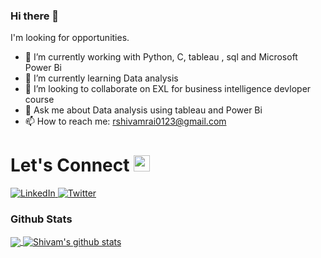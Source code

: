 ### Hi there 👋

I'm looking for opportunities.

* 🔭 I’m currently working with  Python, C, tableau , sql and Microsoft Power Bi 
* 🌱 I’m currently learning Data analysis 
* 👯 I’m looking to collaborate on EXL for business intelligence devloper course
* 💬 Ask me about Data analysis using tableau and Power Bi
* 📫 How to reach me: rshivamrai0123@gmail.com

# Let's Connect <img src="https://github.com/TheDudeThatCode/TheDudeThatCode/blob/master/Assets/Hi.gif" width="26px">

<a target="_blank" href="https://www.linkedin.com/in/raishivam29/" target="_blank">
<img alt="LinkedIn" src="https://img.shields.io/badge/LinkedIn-0077B5?style=for-the-badge&logo=linkedin&logoColor=white" />
</a>


<a target="_blank" href="https://medium.com/@raishivam29" target="_blank">
<img alt="Twitter" src="https://img.shields.io/badge/Medium-12100E?style=for-the-badge&logo=medium&logoColor=white" />
</a>
 
 
### Github Stats
<a href="https://github.com/raishivam29">
  <img align="center" src="https://github-readme-stats.vercel.app/api/top-langs/?username=raishivam29&theme=dark&hide_langs_below=1" />
</a>

<a href="https://github.com/raishivam29">
 <img align="center" src="https://github-readme-stats.vercel.app/api?username=raishivam29&show_icons=true&theme=dark&line_height=27" alt="Shivam's github stats"/>
</a>


<!-- Thanks to TheDudeThatCode -->

<!--
**raishivam29/raishivam29** is a ✨ _special_ ✨ repository because its `README.md` (this file) appears on your GitHub profile.

Here are some ideas to get you started:



- 😄 Pronouns: ...
- ⚡ Fun fact: ...
-->
